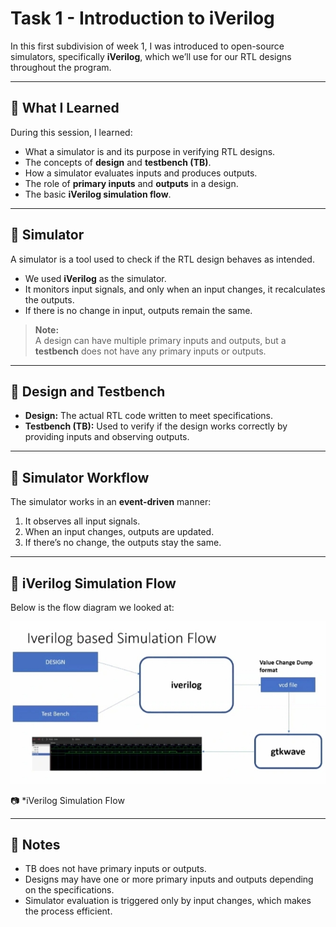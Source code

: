 # Task 1 - Introduction to iVerilog

In this first subdivision of week 1, I was introduced to open-source simulators, specifically **iVerilog**, which we’ll use for our RTL designs throughout the program.

---

## 🎯 What I Learned
During this session, I learned:

- What a simulator is and its purpose in verifying RTL designs.
- The concepts of **design** and **testbench (TB)**.
- How a simulator evaluates inputs and produces outputs.
- The role of **primary inputs** and **outputs** in a design.
- The basic **iVerilog simulation flow**.

---

## 🔹 Simulator
A simulator is a tool used to check if the RTL design behaves as intended.

- We used **iVerilog** as the simulator.
- It monitors input signals, and only when an input changes, it recalculates the outputs.
- If there is no change in input, outputs remain the same.

> **Note:**  
> A design can have multiple primary inputs and outputs, but a **testbench** does not have any primary inputs or outputs.

---

## 🔹 Design and Testbench
- **Design:** The actual RTL code written to meet specifications.  
- **Testbench (TB):** Used to verify if the design works correctly by providing inputs and observing outputs.

---

## 🔹 Simulator Workflow
The simulator works in an **event-driven** manner:

1. It observes all input signals.  
2. When an input changes, outputs are updated.  
3. If there’s no change, the outputs stay the same.  

---

## 🔹 iVerilog Simulation Flow
Below is the flow diagram we looked at:

![iVerilog Simulation Flow](./images/tk1.jpg)


📷 *iVerilog Simulation Flow 

---

## 📝 Notes
- TB does not have primary inputs or outputs.  
- Designs may have one or more primary inputs and outputs depending on the specifications.  
- Simulator evaluation is triggered only by input changes, which makes the process efficient.
